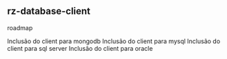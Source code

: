 rz-database-client
-----------------
roadmap

Inclusão do client para mongodb
Inclusão do client para mysql
Inclusão do client para sql server
Inclusão do client para oracle